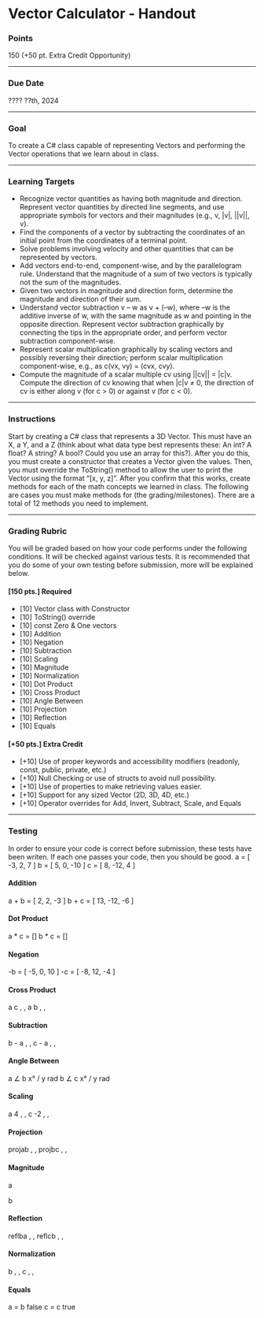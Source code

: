 # Vector Calculator - Handout

### Points
150 (+50 pt. Extra Credit Opportunity)

---

### Due Date
???? ??th, 2024

---

### Goal
To create a C# class capable of representing Vectors and performing the Vector operations that we learn about in class.

---

### Learning Targets
- Recognize vector quantities as having both magnitude and direction. Represent vector quantities by directed line segments, and use appropriate symbols for vectors and their magnitudes (e.g., v, |v|, ||v||, v).
- Find the components of a vector by subtracting the coordinates of an initial point from the coordinates of a terminal point.
- Solve problems involving velocity and other quantities that can be represented by vectors.
- Add vectors end-to-end, component-wise, and by the parallelogram rule. Understand that the magnitude of a sum of two vectors is typically not the sum of the magnitudes.
- Given two vectors in magnitude and direction form, determine the magnitude and direction of their sum.
- Understand vector subtraction v – w as v + (–w), where –w is the additive inverse of w, with the same magnitude as w and pointing in the opposite direction. Represent vector subtraction graphically by connecting the tips in the appropriate order, and perform vector subtraction component-wise.
- Represent scalar multiplication graphically by scaling vectors and possibly reversing their direction; perform scalar multiplication component-wise, e.g., as c(vx, vy) = (cvx, cvy).
- Compute the magnitude of a scalar multiple cv using ||cv|| = |c|v. Compute the direction of cv knowing that when |c|v ≠ 0, the direction of cv is either along v (for c > 0) or against v (for c < 0).

---

### Instructions
Start by creating a C# class that represents a 3D Vector. This must have an X, a Y, and a Z (think about what data type best represents these: An int? A float? A string? A bool? Could you use an array for this?). After you do this, you must create a constructor that creates a Vector given the values. Then, you must override the ToString() method to allow the user to print the Vector using the format “[x, y, z]”. After you confirm that this works, create methods for each of the math concepts we learned in class. The following are cases you must make methods for (the grading/milestones). There are a total of 12 methods you need to implement.

---

### Grading Rubric
You will be graded based on how your code performs under the following conditions. It will be checked against various tests. It is recommended that you do some of your own testing before submission, more will be explained below.

#### [150 pts.] Required
- [10] Vector class with Constructor
- [10] ToString() override
- [10] const Zero & One vectors
- [10] Addition
- [10] Negation
- [10] Subtraction
- [10] Scaling
- [10] Magnitude
- [10] Normalization
- [10] Dot Product
- [10] Cross Product
- [10] Angle Between
- [10] Projection
- [10] Reflection
- [10] Equals

#### [+50 pts.] Extra Credit
- [+10] Use of proper keywords and accessibility modifiers (readonly, const, public, private, etc.)
- [+10] Null Checking or use of structs to avoid null possibility.
- [+10] Use of properties to make retrieving values easier.
- [+10] Support for any sized Vector (2D, 3D, 4D, etc.)
- [+10] Operator overrides for Add, Invert, Subtract, Scale, and Equals

---

### Testing
In order to ensure your code is correct before submission, these tests have been writen. If each one passes your code, then you should be good.
a = [ -3, 2, 7 ]
b = [ 5, 0, -10 ]
c = [ 8, -12, 4 ]

#### Addition
a + b = [ 2, 2, -3 ]
b + c = [ 13, -12, -6 ]

#### Dot Product
a * c = []
b * c = []

#### Negation
-b = [ -5, 0, 10 ]
-c = [ -8, 12, -4 ]

#### Cross Product
a  c
, , 
a  b
, , 

#### Subtraction
b - a
, , 
c - a
, , 

#### Angle Between
a ∠ b
x°   /   y rad
b ∠ c
x°   /   y rad

#### Scaling
a  4
, , 
c  -2
, , 

#### Projection
projab
, ,
projbc
, ,

#### Magnitude
a

b

#### Reflection
reflba
, ,
reflcb
, ,

#### Normalization
b
, , 
c
, , 

#### Equals
a = b
false
c = c
true
